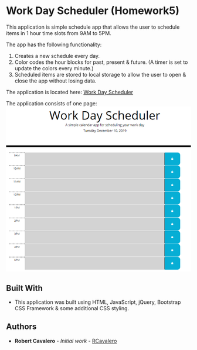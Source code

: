 # Work Day Scheduler (Homework5)

This application is simple schedule app that allows the user to schedule items in 1 hour time slots from
9AM to 5PM.  

The app has the following functionality:
 1. Creates a new schedule every day.
 2. Color codes the hour blocks for past, present & future. (A timer is set to update the colors every minute.)
 3. Scheduled items are stored to local storage to allow the user to open & close the app without losing data. 

The application is located here: [Work Day Scheduler](https://rcavalero.github.io/homework5/) 

The application consists of one page:
![image](workDayScheduler.png) 

## Built With

* This application was built using HTML, JavaScript, jQuery, Bootstrap CSS Framework & some additional CSS styling.

## Authors

* **Robert Cavalero** - *Initial work* - [RCavalero](https://github.com/rcavalero)
